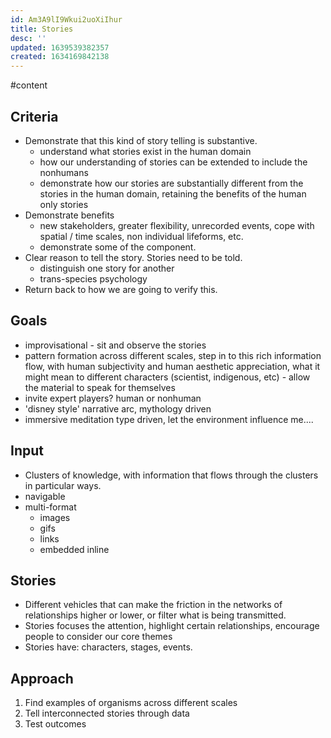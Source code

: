 ```yaml
---
id: Am3A9lI9Wkui2uoXiIhur
title: Stories
desc: ''
updated: 1639539382357
created: 1634169842138
---
```




#content

## Criteria

- Demonstrate that this kind of story telling is substantive.
  - understand what stories exist in the human domain
  - how our understanding of stories can be extended to include the nonhumans
  - demonstrate how our stories are substantially different from the stories in the human domain, retaining the benefits of the human only stories
- Demonstrate benefits
  - new stakeholders, greater flexibility, unrecorded events, cope with spatial / time scales, non individual lifeforms, etc.
  - demonstrate some of the component.
- Clear reason to tell the story. Stories need to be told.
  - distinguish one story for another
  - trans-species psychology
- Return back to how we are going to verify this.

## Goals

- improvisational - sit and observe the stories
- pattern formation across different scales, step in to this rich information flow, with human subjectivity and human aesthetic appreciation, what it might mean to different characters (scientist, indigenous, etc) - allow the material to speak for themselves
- invite expert players? human or nonhuman
- 'disney style' narrative arc, mythology driven
- immersive meditation type driven, let the environment influence me....

## Input

- Clusters of knowledge, with information that flows through the clusters in particular ways.
- navigable
- multi-format
  - images
  - gifs
  - links
  - embedded inline

## Stories

- Different vehicles that can make the friction in the networks of relationships higher or lower, or filter what is being transmitted. 
- Stories focuses the attention, highlight certain relationships, encourage people to consider our core themes
- Stories have: characters, stages, events.

## Approach

1. Find examples of organisms across different scales 
2. Tell interconnected stories through data 
3. Test outcomes 
